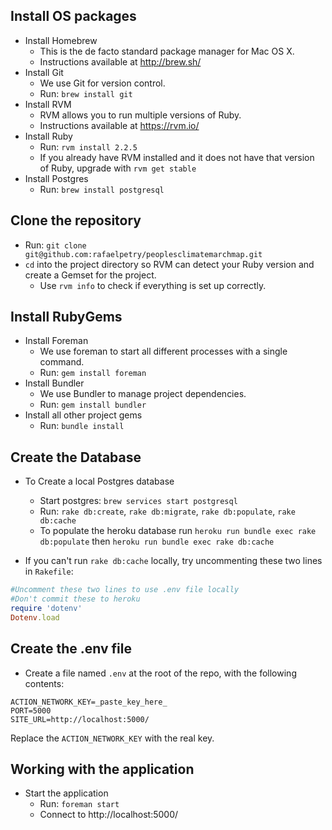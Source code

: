 Install OS packages
-------------------
* Install Homebrew
  * This is the de facto standard package manager for Mac OS X.
  * Instructions available at http://brew.sh/
* Install Git
  * We use Git for version control.
  * Run: `brew install git`
* Install RVM
  * RVM allows you to run multiple versions of Ruby.
  * Instructions available at https://rvm.io/
* Install Ruby
  * Run: `rvm install 2.2.5`
  * If you already have RVM installed and it does not have that version of Ruby, upgrade with `rvm get stable`
* Install Postgres
  * Run: `brew install postgresql`

Clone the repository
--------------------
* Run: `git clone git@github.com:rafaelpetry/peoplesclimatemarchmap.git`
* `cd` into the project directory so RVM can detect your Ruby version and create a Gemset for the project.
  * Use `rvm info` to check if everything is set up correctly.

Install RubyGems
----------------
* Install Foreman
  * We use foreman to start all different processes with a single command.
  * Run: `gem install foreman`
* Install Bundler
  * We use Bundler to manage project dependencies.
  * Run: `gem install bundler`
* Install all other project gems
  * Run: `bundle install`

Create the Database
-------------------
* To Create a local Postgres database
  * Start postgres: `brew services start postgresql`
  * Run: `rake db:create`, `rake db:migrate`, `rake db:populate`, `rake db:cache`
  * To populate the heroku database run `heroku run bundle exec rake db:populate` then `heroku run bundle exec rake db:cache`

* If you can't run `rake db:cache` locally, try uncommenting these two lines in `Rakefile`:
```ruby
#Uncomment these two lines to use .env file locally
#Don't commit these to heroku
require 'dotenv'
Dotenv.load
```

Create the .env file
--------------------
* Create a file named `.env` at the root of the repo, with the following contents:
```
ACTION_NETWORK_KEY=_paste_key_here_
PORT=5000
SITE_URL=http://localhost:5000/
```
Replace the `ACTION_NETWORK_KEY` with the real key.

Working with the application
----------------------------
* Start the application
  * Run: `foreman start`
  * Connect to http://localhost:5000/
